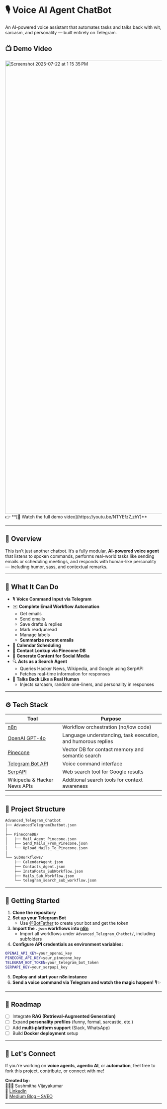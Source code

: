 # 🎙️ Voice AI Agent ChatBot

An AI-powered voice assistant that automates tasks and talks back with wit, sarcasm, and personality — built entirely on Telegram.

## 📺 Demo Video
<img width="2730" height="1460" alt="Screenshot 2025-07-22 at 1 15 35 PM" src="https://github.com/user-attachments/assets/30ecd9a5-2e60-478d-b101-4a422af4aceb"/> 
👉 **[🎥 Watch the full demo video](https://youtu.be/NTYEfz7_zhY)**

---

## 🤖 Overview

This isn’t just another chatbot. It’s a fully modular, **AI-powered voice agent** that listens to spoken commands, performs real-world tasks like sending emails or scheduling meetings, and responds with human-like personality — including humor, sass, and contextual remarks.

---

## 🎯 What It Can Do

- 🎙️ **Voice Command Input via Telegram**
- ✉️ **Complete Email Workflow Automation**  
  - Get emails  
  - Send emails  
  - Save drafts & replies  
  - Mark read/unread  
  - Manage labels  
  - **Summarize recent emails**  
- 📅 **Calendar Scheduling**
- 📇 **Contact Lookup via Pinecone DB**
- 📝 **Generate Content for Social Media**
- 🔍 **Acts as a Search Agent**  
  - Queries Hacker News, Wikipedia, and Google using SerpAPI  
  - Fetches real-time information for responses
- 💬 **Talks Back Like a Real Human**  
  - Injects sarcasm, random one-liners, and personality in responses

---

## ⚙️ Tech Stack

| Tool                                                   | Purpose                                                      |
|--------------------------------------------------------|--------------------------------------------------------------|
| [n8n](https://n8n.io/)                                 | Workflow orchestration (no/low code)                         |
| [OpenAI GPT-4o](https://platform.openai.com)           | Language understanding, task execution, and humorous replies |
| [Pinecone](https://www.pinecone.io/)                   | Vector DB for contact memory and semantic search             |
| [Telegram Bot API](https://core.telegram.org/bots/api) | Voice command interface                                      |
| [SerpAPI](https://serpapi.com)                         | Web search tool for Google results                           |
| Wikipedia & Hacker News APIs                           | Additional search tools for context awareness                |

---

## 📂 Project Structure

```bash
Advanced_Telegram_Chatbot
├── AdvancedTelegramChatbot.json
│
├── PineconeDB/
│   ├── Mail_Agent_Pinecone.json
│   ├── Send_Mails_From_Pinecone.json
│   └── Upload_Mails_To_Pinecone.json
│
└── SubWorkflows/
    ├── CalendarAgent.json
    ├── Contacts_Agent.json
    ├── InstaPosts_SubWorkflow.json
    ├── Mails_Sub_Workflow.json
    └── telegram_search_sub_workflow.json
```
---

## 🚀 Getting Started

1. **Clone the repository**
2. **Set up your Telegram Bot**  
   - Use [@BotFather](https://t.me/BotFather) to create your bot and get the token
3. **Import the `.json` workflows into [n8n](https://n8n.io)**  
   - Import all workflows under `Advanced_Telegram_Chatbot/`, including subfolders
4. **Configure API credentials as environment variables:**

```bash
OPENAI_API_KEY=your_openai_key
PINECONE_API_KEY=your_pinecone_key
TELEGRAM_BOT_TOKEN=your_telegram_bot_token
SERPAPI_KEY=your_serpapi_key
```

5. **Deploy and start your n8n instance**
6. **Send a voice command via Telegram and watch the magic happen!** 🎙️✨

---

## 📌 Roadmap

- [ ] Integrate **RAG (Retrieval-Augmented Generation)**  
- [ ] Expand **personality profiles** (funny, formal, sarcastic, etc.)  
- [ ] Add **multi-platform support** (Slack, WhatsApp)  
- [ ] Build **Docker deployment** setup  

---

## 🤝 Let's Connect

If you're working on **voice agents**, **agentic AI**, or **automation**, feel free to fork this project, contribute, or connect with me!

**Created by:**  
👩🏽‍💻 Sushmitha Vijayakumar  
🔗 [LinkedIn](https://www.linkedin.com/in/sushmitha-vijayakumar-9b7139208)  
📝 [Medium Blog – SVEO](https://sveo-ceo.medium.com)

---
